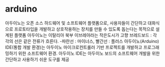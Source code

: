 # arduino
아두이노는 오픈 소스 하드웨어 및 소프트웨어 플랫폼으로, 사용자들이 간단하고 대화식으로 프로토타입을 개발하고 상호작용하는 장치를 만들 수 있도록 돕는다는 목적으로 설계된 플랫폼
아두이노는 이탈리아 북부 이브레아라는 작은도시가 고향
브레드보드 : 각각의 선은 같은 전류가 흐른다. -파란선 : 마이너스, 빨간선 : 플러스
아두이노(Arduino) IDE(통합 개발 환경)는 아두이노 마이크로컨트롤러 기반 프로젝트를 개발하고 프로그래밍하기 위한 소프트웨어 환경. 아두이노 IDE는 아두이노 보드의 소프트웨어 개발을 위한 간단하고 사용하기 쉬운 도구를 제공
